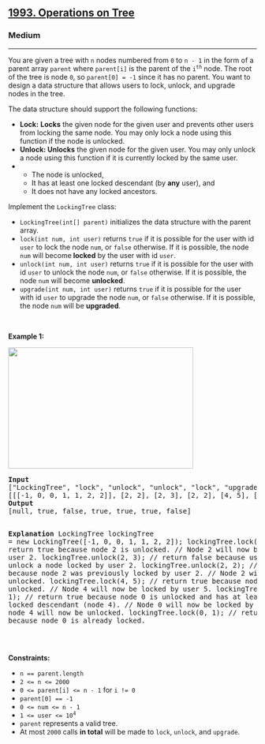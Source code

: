 <h2><a href="https://leetcode.com/problems/operations-on-tree/">1993. Operations on Tree</a></h2><h3>Medium</h3><hr><div><p><font papago-translate="cached" papago-id="15">You are given a tree with </font><code>n</code><font papago-translate="cached" papago-id="16"> nodes numbered from </font><code>0</code><font papago-translate="cached" papago-id="17"> to </font><code>n - 1</code><font papago-translate="cached" papago-id="18"> in the form of a parent array </font><code>parent</code><font papago-translate="cached" papago-id="19"> where </font><code>parent[i]</code><font papago-translate="cached" papago-id="20"> is the parent of the </font><code>i<sup>th</sup></code><font papago-translate="cached" papago-id="21"> node. The root of the tree is node </font><code>0</code><font papago-translate="cached" papago-id="22">, so </font><code>parent[0] = -1</code><font papago-translate="cached" papago-id="23"> since it has no parent. You want to design a data structure that allows users to lock, unlock, and upgrade nodes in the tree.</font></p>

<p papago-id="24" papago-translate="translated">The data structure should support the following functions:</p>

<ul>
	<li papago-id="25" papago-translate="cached"><strong papago-id="25-0">Lock:</strong> <strong papago-id="25-2">Locks</strong> the given node for the given user and prevents other users from locking the same node. You may only lock a node using this function if the node is unlocked.</li>
	<li papago-id="26" papago-translate="cached"><strong papago-id="26-0">Unlock: Unlocks</strong> the given node for the given user. You may only unlock a node using this function if it is currently locked by the same user.</li>
	<li><ul>
		<li papago-id="27" papago-translate="translated">The node is unlocked,</li>
		<li papago-id="28" papago-translate="cached">It has at least one locked descendant (by <strong papago-id="28-1">any</strong> user), and</li>
		<li papago-id="29" papago-translate="translated">It does not have any locked ancestors.</li>
	</ul>
	</li>
</ul>

<p><font papago-translate="cached" papago-id="31">Implement the </font><code>LockingTree</code><font papago-translate="cached" papago-id="32"> class:</font></p>

<ul>
	<li><code>LockingTree(int[] parent)</code><font papago-translate="cached" papago-id="33"> initializes the data structure with the parent array.</font></li>
	<li><code>lock(int num, int user)</code><font papago-translate="translated" papago-id="13"> returns </font><code>true</code><font papago-translate="translated" papago-id="14"> if it is possible for the user with id </font><code>user</code><font papago-translate="translated" papago-id="15"> to lock the node </font><code>num</code><font papago-translate="translated" papago-id="16">, or </font><code>false</code><font papago-translate="translated" papago-id="17"> otherwise. If it is possible, the node </font><code>num</code><font papago-translate="cached" papago-id="18"> will become<strong papago-id="18-1"> locked</strong> by the user with id </font><code>user</code><font papago-translate="translated" papago-id="19">.</font></li>
	<li><code>unlock(int num, int user)</code><font papago-translate="translated" papago-id="20"> returns </font><code>true</code><font papago-translate="translated" papago-id="21"> if it is possible for the user with id </font><code>user</code><font papago-translate="translated" papago-id="22"> to unlock the node </font><code>num</code><font papago-translate="translated" papago-id="23">, or </font><code>false</code><font papago-translate="translated" papago-id="24"> otherwise. If it is possible, the node </font><code>num</code><font papago-translate="cached" papago-id="25"> will become <strong papago-id="25-1">unlocked</strong>.</font></li>
	<li><code>upgrade(int num, int user)</code><font papago-translate="translated" papago-id="26"> returns </font><code>true</code><font papago-translate="translated" papago-id="27"> if it is possible for the user with id </font><code>user</code><font papago-translate="translated" papago-id="28"> to upgrade the node </font><code>num</code><font papago-translate="translated" papago-id="29">, or </font><code>false</code><font papago-translate="translated" papago-id="30"> otherwise. If it is possible, the node </font><code>num</code><font papago-translate="cached" papago-id="31"> will be <strong papago-id="31-1">upgraded</strong>.</font></li>
</ul>

<p>&nbsp;</p>
<p><strong papago-id="0" papago-translate="translated">Example 1:</strong></p>
<img alt="" src="https://assets.leetcode.com/uploads/2021/07/29/untitled.png" style="width: 375px; height: 246px;">
<pre papago-id="0" papago-translate="cached"><strong papago-id="0-0">Input</strong>
["LockingTree", "lock", "unlock", "unlock", "lock", "upgrade", "lock"]
[[[-1, 0, 0, 1, 1, 2, 2]], [2, 2], [2, 3], [2, 2], [4, 5], [0, 1], [0, 1]]
<strong papago-id="0-2">Output</strong>
[null, true, false, true, true, true, false]

<strong papago-id="0-4">Explanation</strong>
LockingTree lockingTree = new LockingTree([-1, 0, 0, 1, 1, 2, 2]);
lockingTree.lock(2, 2);    // return true because node 2 is unlocked.
                           // Node 2 will now be locked by user 2.
lockingTree.unlock(2, 3);  // return false because user 3 cannot unlock a node locked by user 2.
lockingTree.unlock(2, 2);  // return true because node 2 was previously locked by user 2.
                           // Node 2 will now be unlocked.
lockingTree.lock(4, 5);    // return true because node 4 is unlocked.
                           // Node 4 will now be locked by user 5.
lockingTree.upgrade(0, 1); // return true because node 0 is unlocked and has at least one locked descendant (node 4).
                           // Node 0 will now be locked by user 1 and node 4 will now be unlocked.
lockingTree.lock(0, 1);    // return false because node 0 is already locked.
</pre>

<p>&nbsp;</p>
<p><strong papago-id="0" papago-translate="translated">Constraints:</strong></p>

<ul>
	<li><code>n == parent.length</code></li>
	<li><code>2 &lt;= n &lt;= 2000</code></li>
	<li><code>0 &lt;= parent[i] &lt;= n - 1</code><font papago-translate="translated" papago-id="32"> for </font><code>i != 0</code></li>
	<li><code>parent[0] == -1</code></li>
	<li><code>0 &lt;= num &lt;= n - 1</code></li>
	<li><code>1 &lt;= user &lt;= 10<sup>4</sup></code></li>
	<li><code>parent</code><font papago-translate="translated" papago-id="33"> represents a valid tree.</font></li>
	<li><font papago-translate="translated" papago-id="34">At most </font><code>2000</code><font papago-translate="cached" papago-id="35"> calls <strong papago-id="35-1">in total</strong> will be made to </font><code>lock</code><font papago-translate="translated" papago-id="36">, </font><code>unlock</code><font papago-translate="translated" papago-id="37">, and </font><code>upgrade</code><font papago-translate="translated" papago-id="38">.</font></li>
</ul>
</div>